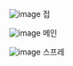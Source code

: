 ![image](https://user-images.githubusercontent.com/104059932/231432824-6eb70988-befb-4fc0-aa99-3c5c1908206f.png)
접



![image](https://user-images.githubusercontent.com/104059932/231433712-cda653a6-242c-4835-897c-9057662e9cc7.png)
메인

![image](https://user-images.githubusercontent.com/104059932/231433639-bbdcc44d-378f-493b-9c61-c29713671e06.png)
스프레
